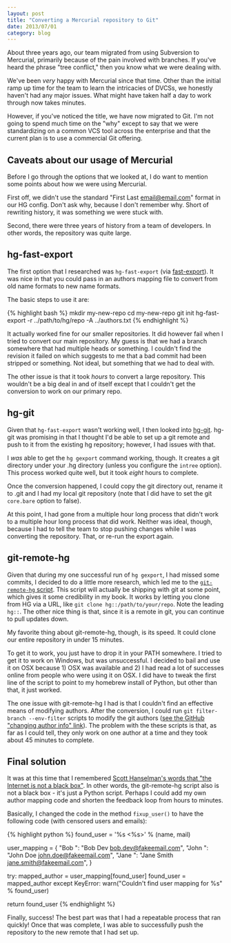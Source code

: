 ```yaml
---
layout: post
title: "Converting a Mercurial repository to Git"
date: 2013/07/01
category: blog
---
```


About three years ago, our team migrated from using Subversion to Mercurial,
primarily because of the pain involved with branches. If you've heard the
phrase "tree conflict," then you know what we were dealing with.

We've been *very* happy with Mercurial since that time. Other than the initial
ramp up time for the team to learn the intricacies of DVCSs, we honestly
haven't had any major issues. What might have taken half a day to work through
now takes minutes.

However, if you've noticed the title, we have now migrated to Git. I'm not
going to spend much time on the "why" except to say that we were standardizing
on a common VCS tool across the enterprise and that the current plan is to use a
commercial Git offering.

## Caveats about our usage of Mercurial

Before I go through the options that we looked at, I do want to mention some
points about how we were using Mercurial.

First off, we didn't use the standard "First Last <email@email.com>" format in
our HG config. Don't ask why, because I don't remember why. Short of rewriting
history, it was something we were stuck with.

Second, there were three years of history from a team of developers. In other
words, the repository was quite large.

## hg-fast-export

The first option that I researched was `hg-fast-export` (via
[fast-export](https://github.com/frej/fast-export)). It was nice in that you
could pass in an authors mapping file to convert from old name formats to new
name formats.

The basic steps to use it are:

{% highlight bash %}
mkdir my-new-repo
cd my-new-repo
git init
hg-fast-export -r ../path/to/hg/repo -A ../authors.txt
{% endhighlight %}

It actually worked fine for our smaller repositories. It did however fail when
I tried to convert our main repository. My guess is that we had a branch
somewhere that had multiple heads or something. I couldn't find the revision
it failed on which suggests to me that a bad commit had been stripped or
something. Not ideal, but something that we had to deal with.

The other issue is that it took *hours* to convert a large repository. This
wouldn't be a big deal in and of itself except that I couldn't get the
conversion to work on our primary repo.

## hg-git

Given that `hg-fast-export` wasn't working well, I then looked into
[hg-git](http://hg-git.github.io/). hg-git was promising in that I thought I'd
be able to set up a git remote and push to it from the existing hg repository;
however, I had issues with that. 

I *was* able to get the `hg gexport` command working, though. It creates a git
directory under your .hg directory (unless you configure the `intree` option).
This process worked quite well, but it took *eight* hours to complete.

Once the conversion happened, I could copy the git directory out, rename it to
.git and I had my local git repository (note that I did have to set the git
`core.bare` option to false).

At this point, I had gone from a multiple hour long process that didn't work
to a multiple hour long process that did work. Neither was ideal, though,
because I had to tell the team to stop pushing changes while I was converting
the repository. That, or re-run the export again.

## git-remote-hg

Given that during my one successful run of `hg gexport`, I had missed some
commits, I decided to do a little more research, which led me to the
[`git-remote-hg`
script](https://github.com/git/git/blob/master/contrib/remote-helpers/git-remote-hg).
This script will actually be shipping with git at some point, which gives it
some credibility in my book. It works by letting you clone from HG via a URL,
like `git clone hg::/path/to/your/repo`. Note the leading `hg::`. The other
nice thing is that, since it is a remote in git, you can continue to pull
updates down.

My favorite thing about git-remote-hg, though, is its speed. It could clone
our entire repository in under 15 minutes.

To get it to work, you just have to drop it in your PATH somewhere. I tried
to get it to work on Windows, but was unsuccessful. I decided to bail and
use it on OSX because 1) OSX was available and 2) I had read a lot of
successes online from people who were using it on OSX. I did have to tweak the
first line of the script to point to my homebrew install of Python, but other
than that, it just worked.

The one issue with git-remote-hg I had is that I couldn't find an effective
means of modifying authors. After the conversion, I could run `git
filter-branch --env-filter` scripts to modify the git authors ([see the GitHub
"changing author info"
link](https://help.github.com/articles/changing-author-info)). The problem with
the these scripts is that, as far as I could tell, they only work on one author at a
time and they took about 45 minutes to complete.

## Final solution

It was at this time that I remembered [Scott Hanselman's words that "the
Internet is not a black
box"](http://www.hanselman.com/blog/TheInternetIsNotABlackBoxLookInside.aspx).
In other words, the git-remote-hg script also is not a black box - it's just a
Python script. Perhaps I could add my own author mapping code and shorten the
feedback loop from hours to minutes.

Basically, I changed the code in the method `fixup_user()` to have the
following code (with censored users and emails):

{% highlight python %}
found_user = '%s <%s>' % (name, mail)

user_mapping = {
    "Bob <unknown>": "Bob Dev <bob.dev@fakeemail.com>",
    "John <unknown>": "John Doe <john.doe@fakeemail.com>",
    "Jane <unknown>": "Jane Smith <jane.smith@fakeemail.com>",
}

try:
    mapped_author = user_mapping[found_user]
    found_user = mapped_author
except KeyError:
    warn("Couldn't find user mapping for %s" % found_user)

return found_user
{% endhighlight %}

Finally, success! The best part was that I had a repeatable process that ran
quickly! Once that was complete, I was able to successfully push the
repository to the new remote that I had set up.
